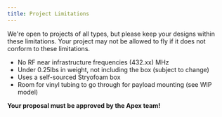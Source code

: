 ```yaml
---
title: Project Limitations
---
```


We're open to projects of all types, but please keep your designs within these
limitations. Your project may not be allowed to fly if it does not conform to
these limitations.

- No RF near infrastructure frequencies (432.xx) MHz
- Under 0.25lbs in weight, not including the box (subject to change)
- Uses a self-sourced Stryofoam box
- Room for vinyl tubing to go through for payload mounting (see WIP model)

**Your proposal must be approved by the Apex team!**
